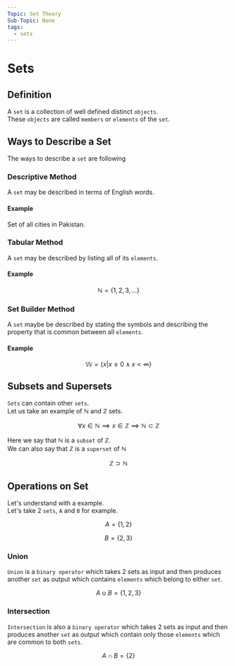 ```yaml
---
Topic: Set Theory
Sub-Topic: None
tags:
  - sets
---
```


# Sets

## Definition

A `set` is a collection of well defined distinct `objects`.  
These `objects` are called `members` or `elements` of the `set`.

## Ways to Describe a Set

The ways to describe a `set` are following

### Descriptive Method

A `set` may be described in terms of English words.

#### Example

Set of all cities in Pakistan.

### Tabular Method

A `set` may be described by listing all of its `elements`.

#### Example

$$\mathbb{N} = \{1, 2, 3, \ldots \}$$

### Set Builder Method

A `set` maybe be described by stating the symbols and describing the property that is common between all `elements`.

#### Example

$$\mathbb{W} = \{x | x \ge 0 \land x < \infty\}$$

## Subsets and Supersets

`Sets` can contain other `sets`.  
Let us take an example of $\mathbb{N}$ and $\mathbb{Z}$ sets.  

$$\forall x \in \mathbb{N} \implies x \in \mathbb{Z} \implies \mathbb{N} \subset \mathbb{Z}$$

Here we say that $\mathbb{N}$ is a `subset` of $\mathbb{Z}$.  
We can also say that $\mathbb{Z}$ is a `superset` of $\mathbb{N}$  

$$\mathbb{Z} \supset \mathbb{N}$$

## Operations on Set

Let's understand with a example.  
Let's take 2 `sets`, `A` and `B` for example.

$$A = \{1, 2\}$$

$$B = \{2, 3\}$$

### Union

`Union` is a `binary operator` which takes 2 sets as input and then produces another `set` as output which contains `elements` which belong to either `set`.  

$$A \cup B = \{1, 2, 3\}$$

### Intersection

`Intersection` is also a `binary operator` which takes 2 sets as input and then produces another `set` as output which contain only those `elements` which are common to both `sets`.  

$$A \cap B = \{2\}$$
